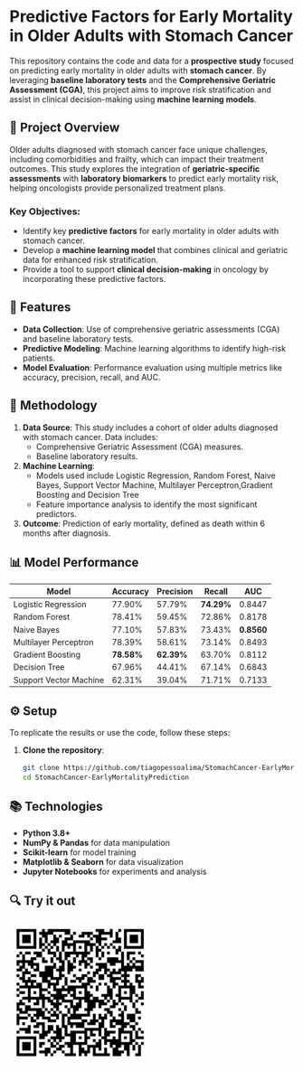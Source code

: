 # Predictive Factors for Early Mortality in Older Adults with Stomach Cancer

This repository contains the code and data for a **prospective study** focused on predicting early mortality in older adults with **stomach cancer**. By leveraging **baseline laboratory tests** and the **Comprehensive Geriatric Assessment (CGA)**, this project aims to improve risk stratification and assist in clinical decision-making using **machine learning models**.

## 📝 Project Overview

Older adults diagnosed with stomach cancer face unique challenges, including comorbidities and frailty, which can impact their treatment outcomes. This study explores the integration of **geriatric-specific assessments** with **laboratory biomarkers** to predict early mortality risk, helping oncologists provide personalized treatment plans.

### Key Objectives:
- Identify key **predictive factors** for early mortality in older adults with stomach cancer.
- Develop a **machine learning model** that combines clinical and geriatric data for enhanced risk stratification.
- Provide a tool to support **clinical decision-making** in oncology by incorporating these predictive factors.

## 🚀 Features

- **Data Collection**: Use of comprehensive geriatric assessments (CGA) and baseline laboratory tests.
- **Predictive Modeling**: Machine learning algorithms to identify high-risk patients.
- **Model Evaluation**: Performance evaluation using multiple metrics like accuracy, precision, recall, and AUC.

## 🔬 Methodology

1. **Data Source**: This study includes a cohort of older adults diagnosed with stomach cancer. Data includes:
   - Comprehensive Geriatric Assessment (CGA) measures.
   - Baseline laboratory results.
2. **Machine Learning**: 
   - Models used include Logistic Regression, Random Forest, Naive Bayes, Support Vector Machine, Multilayer Perceptron,Gradient Boosting and Decision Tree
   - Feature importance analysis to identify the most significant predictors.
3. **Outcome**: Prediction of early mortality, defined as death within 6 months after diagnosis.

## 📊 Model Performance

| Model            | Accuracy | Precision | Recall | AUC  |
|------------------|----------|-----------|--------|------|
| Logistic Regression | 77.90%      | 57.79%       | **74.29%**    | 0.8447 |
| Random Forest    | 78.41%      | 59.45%       | 72.86%    | 0.8178 |
| Naive Bayes          | 77.10%      | 57.83%       | 73.43%    | **0.8560** |
| Multilayer Perceptron          | 78.39%      | 58.61%       | 73.14%    | 0.8493 |
| Gradient Boosting          | **78.58%**      | **62.39%**       | 63.70%    | 0.8112 |
| Decision Tree          | 67.96%      | 44.41%       | 67.14%    | 0.6843 |
| Support Vector Machine          | 62.31%      | 39.04%       | 71.71%    | 0.7133 |

## ⚙️ Setup

To replicate the results or use the code, follow these steps:

1. **Clone the repository**:
   ```bash
   git clone https://github.com/tiagopessoalima/StomachCancer-EarlyMortalityPrediction.git
   cd StomachCancer-EarlyMortalityPrediction
   ```

## 📚 Technologies

- **Python 3.8+**
- **NumPy & Pandas** for data manipulation
- **Scikit-learn** for model training
- **Matplotlib & Seaborn** for data visualization
- **Jupyter Notebooks** for experiments and analysis

## 🔍 Try it out

<img src="qrCodeHuggingFace.png" alt="QR Code HuggingFace" width="250"/>

